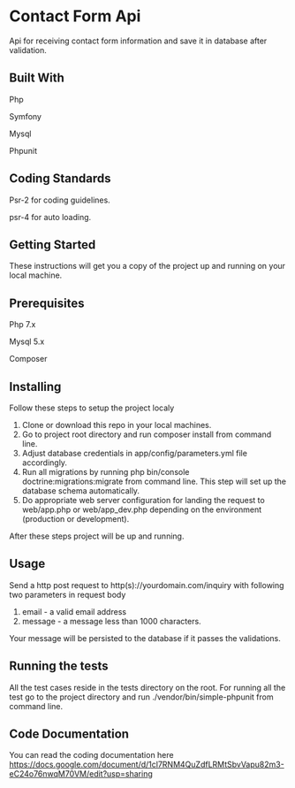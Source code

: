 Contact Form Api
===========

Api for receiving contact form information and save it in database after validation.

Built With
-------------------

Php

Symfony

Mysql

Phpunit

Coding Standards
----------------

Psr-2 for coding guidelines.

psr-4 for auto loading.

Getting Started
---------------
These instructions will get you a copy of the project up and running on your local machine.


Prerequisites
-------------

Php 7.x

Mysql 5.x

Composer

Installing
----------

Follow these steps to setup the project localy

1) Clone or download this repo in your local machines.
2) Go to project root directory and run composer install from command line.
3) Adjust database credentials in app/config/parameters.yml file accordingly.
4) Run all migrations by running php bin/console doctrine:migrations:migrate from command line. This step will set up the database schema automatically.
5) Do appropriate web server configuration for landing the request to web/app.php or web/app_dev.php depending on the environment (production or development).

After these steps project will be up and running.

Usage
-----

Send a http post request to http(s)://yourdomain.com/inquiry with following two parameters in request body

1) email - a valid email address
2) message - a message less than 1000 characters.

Your message will be persisted to the database if it passes the validations.

Running the tests
-----------------

All the test cases reside in the tests directory on the root. For running all the test 
go to the project directory and run ./vendor/bin/simple-phpunit from command line.

Code Documentation
------------------

You can read the coding documentation here https://docs.google.com/document/d/1cl7RNM4QuZdfLRMtSbvVapu82m3-eC24o76nwqM70VM/edit?usp=sharing
                                    
                                    
                                    
